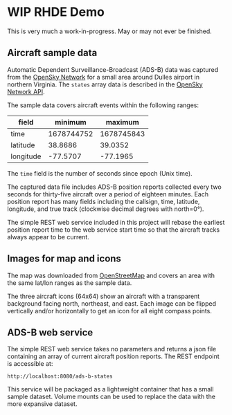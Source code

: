 # WIP RHDE Demo 
This is very much a work-in-progress. May or may not ever be finished.

## Aircraft sample data
Automatic Dependent Surveillance-Broadcast (ADS-B) data was captured
from the [OpenSky Network](https://opensky-network.org/) for a small
area around Dulles airport in northern Virginia.  The
`states` array data is described in the [OpenSky Network
API](https://openskynetwork.github.io/opensky-api/rest.html#id4).

The sample data covers aircraft events within the following ranges:

| field     | minimum    | maximum    |
| -----     | -------    | -------    |
| time      | 1678744752 | 1678745843 |
| latitude  |  38.8686   |  39.0352   |
| longitude | -77.5707   | -77.1965   |

The `time` field is the number of seconds since epoch (Unix time).

The captured data file includes ADS-B position reports collected
every two seconds for thirty-five aircraft over a period of eighteen
minutes. Each position report has many fields including the callsign,
time, latitude, longitude, and true track (clockwise decimal degrees
with north=0&deg;).

The simple REST web service included in this project will rebase
the earliest position report time to the web service start time so
that the aircraft tracks always appear to be current.

## Images for map and icons
The map was downloaded from [OpenStreetMap](https://www.openstreetmap.org/)
and covers an area with the same lat/lon ranges as the sample data.

The three aircraft icons (64x64) show an aircraft with a transparent
background facing north, northeast, and east. Each image can be
flipped vertically and/or horizontally to get an icon for all eight
compass points.

## ADS-B web service
The simple REST web service takes no parameters and returns a json
file containing an array of current aircraft position reports. The
REST endpoint is accessible at:

    http://localhost:8080/ads-b-states

This service will be packaged as a lightweight container that has
a small sample dataset. Volume mounts can be used to replace the
data with the more expansive dataset.

